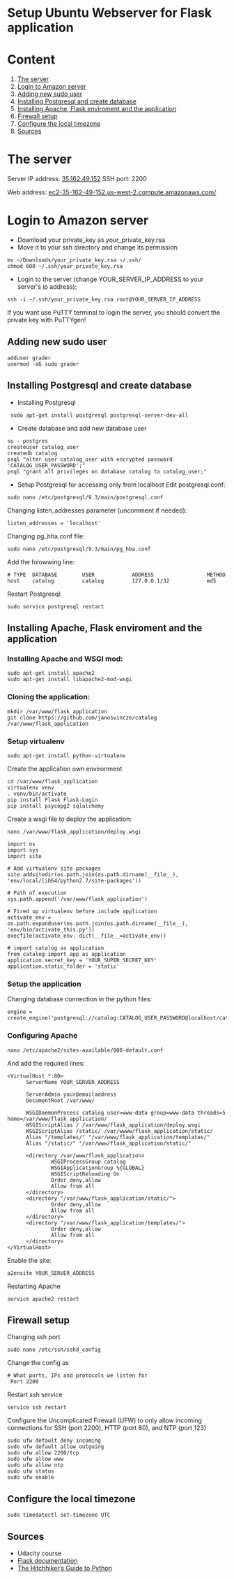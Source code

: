 # Setup Ubuntu Webserver for Flask application

# Content
 1. [The server](#the-server)
 2. [Login to Amazon server](#login-to-amazon-server)
 3. [Adding new sudo user](#adding-new-sudo-user)
 4. [Installing Postgresql and create database](#installing-postgresql-and-create-database)
 5. [Installing Apache, Flask enviroment and the application](#installing-apache-flask-enviroment-and-the-application)
 6. [Firewall setup](#firewall-setup)
 7. [Configure the local timezone](#configure-the-local-timezone)
 8. [Sources](#sources)
 
# The server
 Server IP address: [35.162.49.152](ssh://root@35.162.49.152:2200) SSH port: 2200
 
 Web address: [ec2-35-162-49-152.us-west-2.compute.amazonaws.com/](http://ec2-35-162-49-152.us-west-2.compute.amazonaws.com/)
 
# Login to Amazon server
 * Download your private_key as your_private_key.rsa
 * Move it to your ssh directory and change its permission:
 
  ```
  mv ~/Downloads/your_private_key.rsa ~/.ssh/
  chmod 600 ~/.ssh/your_private_key.rsa
  ```
 * Login to the server (change YOUR_SERVER_IP_ADDRESS to your server's ip address):
 
  ```
  ssh -i ~/.ssh/your_private_key.rsa root@YOUR_SERVER_IP_ADDRESS
  ```
 
 If you want use PuTTY terminal to login the server, you should convert the private key with PuTTYgen!
 
## Adding new sudo user

 ```
 adduser grader
 usermod -aG sudo grader
 ```
 
## Installing Postgresql and create database
 * Installing Postgresql
 
  ```
   sudo apt-get install postgresql postgresql-server-dev-all
  ```
 * Create database and add new database user
 
  ```
  su - postgres
  createuser catalog_user
  createdb catalog
  psql "alter user catalog_user with encrypted password 'CATALOG_USER_PASSWORD';"
  psql "grant all privileges on database catalog to catalog_user;"
  ```
 * Setup Postgresql for accessing only from localhost
  Edit postgresql.conf:
 
  ```
  sudo nano /etc/postgresql/9.3/main/postgresql.conf
  ```
  Changing listen_addresses parameter (uncomment if needed):
  ```
  listen_addresses = 'localhost'
  ```
  
  Changing pg_hha.conf file:
  
  ```
  sudo nano /etc/postgresql/9.3/main/pg_hba.conf
  ```
  Add the folowwing line:
  
  ```
  # TYPE  DATABASE        USER            ADDRESS                 METHOD
  host    catalog         catalog         127.0.0.1/32            md5
  ```
  
  Restart Postgresql:
  
  ```
  sudo service postgresql restart
  ```
## Installing Apache, Flask enviroment and the application
### Installing Apache and WSGI mod:
  
  ```
  sudo apt-get install apache2
  sudo apt-get install libapache2-mod-wsgi
  ```
  
### Cloning the application:
  ```
  mkdir /var/www/flask_application
  git clone https://github.com/janosvincze/catalog /var/www/flask_application
  ```
  
### Setup virtualenv
  
  ```
  sudo apt-get install python-virtualenv
  ```
  
  Create the application own environment
  
  ```
  cd /var/www/flask_application
  virtualenv venv
  . venv/bin/activate
  pip install Flask Flask-Login
  pip install psycopg2 sqlalchemy
  ```
  
  Create a wsgi file to deploy the application:
  ```
  nano /var/www/flask_application/deploy.wsgi
  ```
  ```
  import os
  import sys
  import site

  # Add virtualenv site packages
  site.addsitedir(os.path.join(os.path.dirname(__file__), 'env/local/lib64/python2.7/site-packages'))
  
  # Path of execution
  sys.path.append('/var/www/flask_application')

  # Fired up virtualenv before include application
  activate_env = os.path.expanduser(os.path.join(os.path.dirname(__file__), 'env/bin/activate_this.py'))
  execfile(activate_env, dict(__file__=activate_env))

  # import catalog as application
  from catalog import app as application
  application.secret_key = 'YOUR_SUPER_SECRET_KEY'
  application.static_folder = 'static'
  ```
  
### Setup the application
  
  Changing database connection in the python files:
  
  ```
  engine = create_engine('postgresql://catalog:CATALOG_USER_PASSWORD@localhost/catalog')
  ```

### Configuring Apache
  
  ```
  nano /etc/apache2/sites-available/000-default.conf
  ```
  And add the required lines:
  
  ```
  <VirtualHost *:80>
        ServerName YOUR_SERVER_ADDRESS

        ServerAdmin your@emailaddress
        DocumentRoot /var/www/
        
        WSGIDaemonProcess catalog user=www-data group=www-data threads=5 home=/var/www/flask_application/
        WSGIScriptAlias / /var/www/flask_application/deploy.wsgi
        WSGIScriptAlias /static/ /var/wwww/flask_application/static/
        Alias "/templates/" "/var/www/flask_application/templates/"
        Alias "/static/" "/var/www/flask_application/static/"

        <directory /var/www/flask_application>
                WSGIProcessGroup catalog
                WSGIApplicationGroup %{GLOBAL}
                WSGIScriptReloading On
                Order deny,allow
                Allow from all
        </directory>
        <directory "/var/www/flask_application/static/">
                Order deny,allow
                Allow from all
        </directory>
        <directory "/var/www/flask_application/templates/">
                Order deny,allow
                Allow from all
        </directory>
  </VirtualHost>
  ```
  
  Enable the site:
  ```
  a2ensite YOUR_SERVER_ADDRESS
  ```
  
  Restarting Apache
  ```
  service apache2 restart
  ```
  
## Firewall setup
 Changing ssh port
 
 ```
 sudo nano /etc/ssh/sshd_config
 ```
 
 Change the config as
 ```
 # What ports, IPs and protocols we listen for
  Port 2200
 ```
 
 Restart ssh service
 ```
 service ssh restart
 ```
 
 Configure the Uncomplicated Firewall (UFW) to only allow incoming connections for SSH (port 2200), HTTP (port 80), and NTP (port 123)
 
 ```
 sudo ufw default deny incoming
 sudo ufw default allow outgoing
 sudo ufw allow 2200/tcp
 sudo ufw allow www
 sudo ufw allow ntp
 sudo ufw status
 sudo ufw enable
 ```

## Configure the local timezone
 ```
 sudo timedatectl set-timezone UTC
 ```

## Sources
  * Udacity course
  * [Flask documentation](http://flask.pocoo.org/docs/0.12/installation/#virtualenv) 
  * [The Hitchhiker’s Guide to Python](http://docs.python-guide.org/en/latest/dev/virtualenvs/)
  
  
